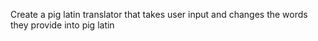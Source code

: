 Create a pig latin translator that takes user input and changes the words they provide into pig latin
